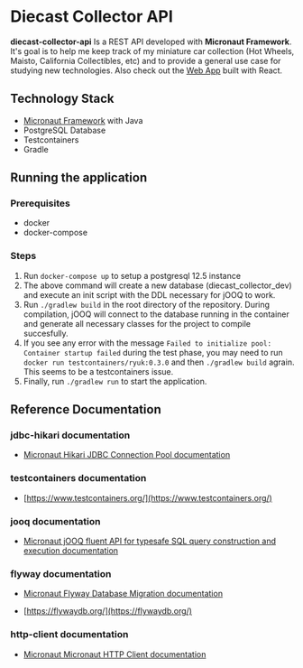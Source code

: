 # Diecast Collector API

**diecast-collector-api** Is a REST API developed with **Micronaut Framework**. It's goal is to help me keep track of my miniature car collection (Hot Wheels, Maisto, California Collectibles, etc) and to provide a general use case for studying new technologies.
Also check out the [Web App](https://github.com/lbbedendo/diecast-collector-app) built with React.


## Technology Stack
- [Micronaut Framework](https://micronaut.io/) with Java
- PostgreSQL Database
- Testcontainers
- Gradle

## Running the application
### Prerequisites
- docker
- docker-compose
### Steps
1. Run `docker-compose up` to setup a postgresql 12.5 instance
2. The above command will create a new database (diecast_collector_dev) and execute an init script with the DDL necessary for jOOQ to work.
3. Run `./gradlew build` in the root directory of the repository. During compilation, jOOQ will connect to the database running in the container and generate all necessary classes for the project to compile succesfully.
4. If you see any error with the message `Failed to initialize pool: Container startup failed` during the test phase, you may need to run `docker run testcontainers/ryuk:0.3.0` and then `./gradlew build` agrain. This seems to be a testcontainers issue.
5. Finally, run `./gradlew run` to start the application.

## Reference Documentation

### jdbc-hikari documentation

- [Micronaut Hikari JDBC Connection Pool documentation](https://micronaut-projects.github.io/micronaut-sql/latest/guide/index.html#jdbc)

### testcontainers documentation

- [https://www.testcontainers.org/](https://www.testcontainers.org/)

### jooq documentation

- [Micronaut jOOQ fluent API for typesafe SQL query construction and execution documentation](https://micronaut-projects.github.io/micronaut-sql/latest/guide/index.html#jooq)

### flyway documentation

- [Micronaut Flyway Database Migration documentation](https://micronaut-projects.github.io/micronaut-flyway/latest/guide/index.html)

- [https://flywaydb.org/](https://flywaydb.org/)

### http-client documentation

- [Micronaut Micronaut HTTP Client documentation](https://docs.micronaut.io/latest/guide/index.html#httpClient)